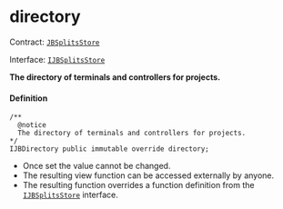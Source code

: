# directory

Contract: [`JBSplitsStore`](/dev/api/contracts/jbsplitsstore/README.md)​‌

Interface: [`IJBSplitsStore`](/dev/api/interfaces/ijbsplitsstore.md)

**The directory of terminals and controllers for projects.**

#### Definition

```
/**
  @notice
  The directory of terminals and controllers for projects.
*/
IJBDirectory public immutable override directory;
```

- Once set the value cannot be changed.
- The resulting view function can be accessed externally by anyone.
- The resulting function overrides a function definition from the [`IJBSplitsStore`](/dev/api/interfaces/ijbsplitsstore.md) interface.
